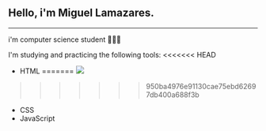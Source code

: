## Hello, i'm Miguel Lamazares.
---
i'm computer science student 🧑🏻‍💻

I'm studying and practicing the following tools:
<<<<<<< HEAD

* HTML
=======
![ ]()
>>>>>>> 950ba4976e91130cae75ebd62697db400a688f3b
* CSS
* JavaScript
